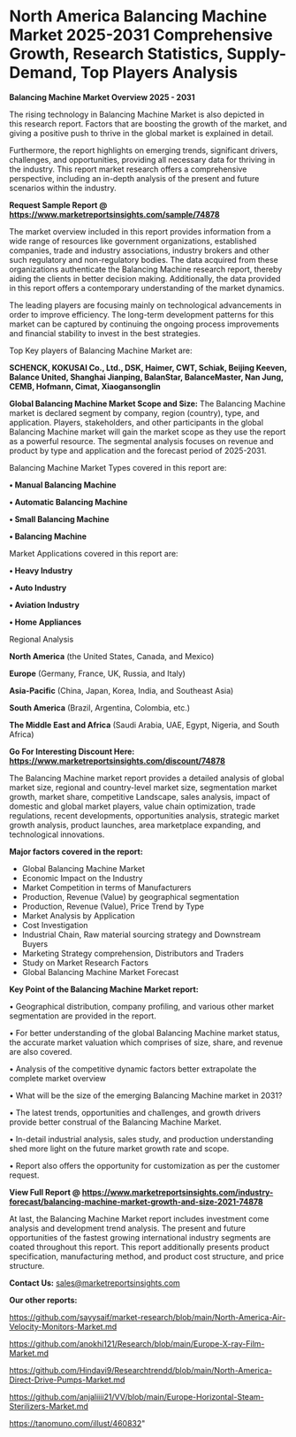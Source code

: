 # North America Balancing Machine Market 2025-2031 Comprehensive Growth, Research Statistics, Supply-Demand,  Top Players Analysis

<Strong> Balancing Machine Market Overview 2025 - 2031</strong>

The rising technology in Balancing Machine Market is also depicted in this research report. Factors that are boosting the growth of the market, and giving a positive push to thrive in the global market is explained in detail.

Furthermore, the report highlights on emerging trends, significant drivers, challenges, and opportunities, providing all necessary data for thriving in the industry. This report market research offers a comprehensive perspective, including an in-depth analysis of the present and future scenarios within the industry.

<strong>Request Sample Report @ <a href=https://www.marketreportsinsights.com/sample/74878>https://www.marketreportsinsights.com/sample/74878</a></strong>

The market overview included in this report provides information from a wide range of resources like government organizations, established companies, trade and industry associations, industry brokers and other such regulatory and non-regulatory bodies. The data acquired from these organizations authenticate the Balancing Machine research report, thereby aiding the clients in better decision making. Additionally, the data provided in this report offers a contemporary understanding of the market dynamics.

The leading players are focusing mainly on technological advancements in order to improve efficiency. The long-term development patterns for this market can be captured by continuing the ongoing process improvements and financial stability to invest in the best strategies.

Top Key players of Balancing Machine Market are:

<strong>SCHENCK, KOKUSAI Co., Ltd., DSK, Haimer, CWT, Schiak, Beijing Keeven, Balance United, Shanghai Jianping, BalanStar, BalanceMaster, Nan Jung, CEMB, Hofmann, Cimat, Xiaogansonglin</strong>

<strong><b>Global Balancing Machine Market Scope and Size:</b></strong>
The Balancing Machine market is declared segment by company, region (country), type, and application. Players, stakeholders, and other participants in the global Balancing Machine market will gain the market scope as they use the report as a powerful resource. The segmental analysis focuses on revenue and product by type and application and the forecast period of 2025-2031.

Balancing Machine Market Types covered in this report are:

<strong>• Manual Balancing Machine

• Automatic Balancing Machine

• Small Balancing Machine

• Balancing Machine</strong>

Market Applications covered in this report are:

<strong>• Heavy Industry

• Auto Industry

• Aviation Industry

• Home Appliances</strong> 

Regional Analysis

<strong>North America</strong> (the United States, Canada, and Mexico)

<strong>Europe</strong> (Germany, France, UK, Russia, and Italy)

<strong>Asia-Pacific</strong> (China, Japan, Korea, India, and Southeast Asia)

<strong>South America</strong> (Brazil, Argentina, Colombia, etc.)

<strong>The Middle East and Africa</strong> (Saudi Arabia, UAE, Egypt, Nigeria, and South Africa)

<strong>Go For Interesting Discount Here: <a href=https://www.marketreportsinsights.com/discount/74878>https://www.marketreportsinsights.com/discount/74878</a></strong>

The Balancing Machine market report provides a detailed analysis of global market size, regional and country-level market size, segmentation market growth, market share, competitive Landscape, sales analysis, impact of domestic and global market players, value chain optimization, trade regulations, recent developments, opportunities analysis, strategic market growth analysis, product launches, area marketplace expanding, and technological innovations.

<strong><b>Major factors covered in the report:</b></strong>
<ul>
  <li>Global Balancing Machine Market </li>
  <li>Economic Impact on the Industry</li>
  <li>Market Competition in terms of Manufacturers</li>
  <li>Production, Revenue (Value) by geographical segmentation</li>
  <li>Production, Revenue (Value), Price Trend by Type</li>
  <li>Market Analysis by Application</li>
  <li>Cost Investigation</li>
  <li>Industrial Chain, Raw material sourcing strategy and Downstream Buyers</li>
  <li>Marketing Strategy comprehension, Distributors and Traders</li>
  <li>Study on Market Research Factors</li>
  <li>Global Balancing Machine Market Forecast</li>
</ul>

<strong><b>Key Point of the Balancing Machine Market report:</b></strong>

• Geographical distribution, company profiling, and various other market segmentation are provided in the report.

• For better understanding of the global Balancing Machine market status, the accurate market valuation which comprises of size, share, and revenue are also covered.

• Analysis of the competitive dynamic factors better extrapolate the complete market overview

• What will be the size of the emerging Balancing Machine market in 2031?

• The latest trends, opportunities and challenges, and growth drivers provide better construal of the Balancing Machine Market.

• In-detail industrial analysis, sales study, and production understanding shed more light on the future market growth rate and scope.

• Report also offers the opportunity for customization as per the customer request.

<strong><b>View Full Report @ <a href=https://www.marketreportsinsights.com/industry-forecast/balancing-machine-market-growth-and-size-2021-74878>https://www.marketreportsinsights.com/industry-forecast/balancing-machine-market-growth-and-size-2021-74878</a></b></strong>


At last, the Balancing Machine Market report includes investment come analysis and development trend analysis. The present and future opportunities of the fastest growing international industry segments are coated throughout this report. This report additionally presents product specification, manufacturing method, and product cost structure, and price structure.

<strong>Contact Us:</strong>
sales@marketreportsinsights.com

<strong>Our other reports:</strong>

<a href=https://github.com/sayysaif/market-research/blob/main/North-America-Air-Velocity-Monitors-Market.md>https://github.com/sayysaif/market-research/blob/main/North-America-Air-Velocity-Monitors-Market.md</a>

<a href=https://github.com/anokhi121/Research/blob/main/Europe-X-ray-Film-Market.md>https://github.com/anokhi121/Research/blob/main/Europe-X-ray-Film-Market.md</a>

<a href=https://github.com/Hindavi9/Researchtrendd/blob/main/North-America-Direct-Drive-Pumps-Market.md>https://github.com/Hindavi9/Researchtrendd/blob/main/North-America-Direct-Drive-Pumps-Market.md</a>

<a href=https://github.com/anjaliiii21/VV/blob/main/Europe-Horizontal-Steam-Sterilizers-Market.md>https://github.com/anjaliiii21/VV/blob/main/Europe-Horizontal-Steam-Sterilizers-Market.md</a>

<a href=https://tanomuno.com/illust/460832>https://tanomuno.com/illust/460832</a>"
